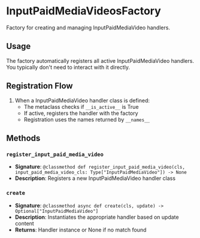 # InputPaidMediaVideosFactory

Factory for creating and managing InputPaidMediaVideo handlers.

## Usage

The factory automatically registers all active InputPaidMediaVideo handlers. 
You typically don't need to interact with it directly.

## Registration Flow

1. When a InputPaidMediaVideo handler class is defined:
   - The metaclass checks if `__is_active__` is True
   - If active, registers the handler with the factory
   - Registration uses the names returned by `__names__`

## Methods

### `register_input_paid_media_video`
- **Signature**: `@classmethod def register_input_paid_media_video(cls, input_paid_media_video_cls: Type["InputPaidMediaVideo"]) -> None`
- **Description**: Registers a new InputPaidMediaVideo handler class

### `create`
- **Signature**: `@classmethod async def create(cls, update) -> Optional["InputPaidMediaVideo"]`
- **Description**: Instantiates the appropriate handler based on update content
- **Returns**: Handler instance or None if no match found
